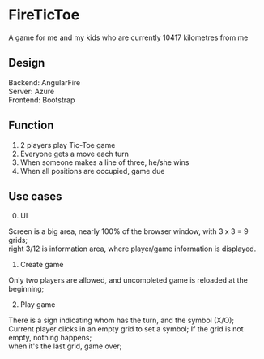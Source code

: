 # FireTicToe
A game for me and my kids who are currently 10417 kilometres from me

Design
--------------------------------------

Backend:	AngularFire<br />
Server:		Azure<br />
Frontend:	Bootstrap<br />

Function
--------------------------------------

1. 2 players play Tic-Toe game
2. Everyone gets a move each turn
3. When someone makes a line of three, he/she wins
4. When all positions are occupied, game due

Use cases
--------------------------------------

0. UI

Screen is a big area, nearly 100% of the browser window, with 3 x 3 = 9 grids;  
right 3/12 is information area, where player/game information is displayed. 

1. Create game

Only two players are allowed, and uncompleted game is reloaded at the beginning;  

2. Play game

There is a sign indicating whom has the turn, and the symbol (X/O);  
Current player clicks in an empty grid to set a symbol; 
  If the grid is not empty, nothing happens;  
  when it's the last grid, game over;
  
